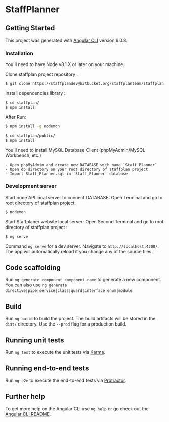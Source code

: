 # StaffPlanner

## Getting Started

This project was generated with [Angular CLI](https://github.com/angular/angular-cli) version 6.0.8.

### Installation

You'll need to have Node v8.1.X or later on your machine.

 Clone staffplan project repository :

```sh
$ git clone https://staffplandev@bitbucket.org/staffplanteam/staffplan.git


```

Install dependencies library :

```sh
$ cd staffplan/
$ npm install
```

After Run:

```sh
$ npm install -g nodemon
```

```sh
$ cd staffplan/public/
$ npm install
```

You'll need to install MySQL Database Client (phpMyAdmin/MySQL Workbench, etc.)

    - Open phpMyAdmin and create new DATABASE with name `Staff_Planner`
    - Open db directory on your root directory of staffplan project
    - Import Staff_Planner.sql in `Staff_Planner` database

### Development server

Start node API local server to connect DATABASE: Open Terminal and go to root directory of staffplan project.

```sh
$ nodemon
```

Start Staffplaner website local server: Open Second Terminal and go to root directory of staffplan project :

```sh
$ ng serve
```
Command `ng serve` for a dev server. Navigate to `http://localhost:4200/`. The app will automatically reload if you change any of the source files.

## Code scaffolding

Run `ng generate component component-name` to generate a new component. You can also use `ng generate directive|pipe|service|class|guard|interface|enum|module`.

## Build

Run `ng build` to build the project. The build artifacts will be stored in the `dist/` directory. Use the `--prod` flag for a production build.

## Running unit tests

Run `ng test` to execute the unit tests via [Karma](https://karma-runner.github.io).

## Running end-to-end tests

Run `ng e2e` to execute the end-to-end tests via [Protractor](http://www.protractortest.org/).

## Further help

To get more help on the Angular CLI use `ng help` or go check out the [Angular CLI README](https://github.com/angular/angular-cli/blob/master/README.md).
